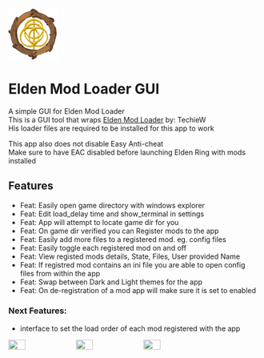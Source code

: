 [TechieW-Loader-Link]: https://www.nexusmods.com/eldenring/mods/117
<img src="https://github.com/WardLordRuby/elden_mod_loader_gui/blob/main/ui/assets/EML_icon.png"  width="20%" height="20%">

# Elden Mod Loader GUI   

A simple GUI for Elden Mod Loader  
This is a GUI tool that wraps [Elden Mod Loader][TechieW-Loader-Link] by: TechieW  
His loader files are required to be installed for this app to work  

This app also does not disable Easy Anti-cheat  
Make sure to have EAC disabled before launching Elden Ring with mods installed  

## Features

* Feat: Easily open game directory with windows explorer  
* Feat: Edit load_delay time and show_terminal in settings 
* Feat: App will attempt to locate game dir for you  
* Feat: On game dir verified you can Register mods to the app  
* Feat: Easily add more files to a registered mod. eg. config files  
* Feat: Easily toggle each registered mod on and off  
* Feat: View registed mods details, State, Files, User provided Name  
* Feat: If registred mod contains an ini file you are able to open config files from within the app  
* Feat: Swap between Dark and Light themes for the app  
* Feat: On de-registration of a mod app will make sure it is set to enabled  

### Next Features:  

* interface to set the load order of each mod registered with the app  

<div id="image-screenshots">
    <img src="https://imgur.com/UMhYkns.png" width="26%" height="26%">
    <img src="https://imgur.com/zC08ZKA.png" width="26%" height="26%">
    <img src="https://imgur.com/uT3bF3i.png" width="26%" height="26%">
</div>
